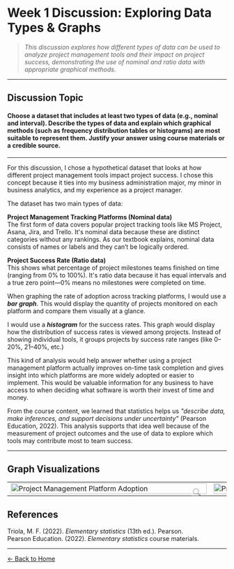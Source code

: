 # Week 1 Discussion: Exploring Data Types & Graphs

> *This discussion explores how different types of data can be used to analyze project management tools and their impact on project success, demonstrating the use of nominal and ratio data with appropriate graphical methods.*

---

## **Discussion Topic**

#### Choose a dataset that includes at least two types of data (e.g., nominal and interval). Describe the types of data and explain which graphical methods (such as frequency distribution tables or histograms) are most suitable to represent them. Justify your answer using course materials or a credible source.

---

For this discussion, I chose a hypothetical dataset that looks at how different project management tools impact project success. I chose this concept because it ties into my business administration major, my minor in business analytics, and my experience as a project manager.

The dataset has two main types of data:

**Project Management Tracking Platforms (Nominal data)**  
The first form of data covers popular project tracking tools like MS Project, Asana, Jira, and Trello. It's nominal data because these are distinct categories without any rankings. As our textbook explains, nominal data consists of names or labels and they can’t be logically ordered.

**Project Success Rate (Ratio data)**  
This shows what percentage of project milestones teams finished on time (ranging from 0% to 100%). It's ratio data because it has equal intervals and a true zero point—0% means no milestones were completed on time.

When graphing the rate of adoption across tracking platforms, I would use a **_bar graph_**. This would display the quantity of projects monitored on each platform and compare them visually at a glance.

I would use a **_histogram_** for the success rates. This graph would display how the distribution of success rates is viewed among projects. Instead of showing individual tools, it groups projects by success rate ranges (like 0–20%, 21–40%, etc.)

This kind of analysis would help answer whether using a project management platform actually improves on-time task completion and gives insight into which platforms are more widely adopted or easier to implement. This would be valuable information for any business to have access to when deciding what software is worth their invest of time and money.

From the course content, we learned that statistics helps us *"describe data, make inferences, and support decisions under uncertainty"* (Pearson Education, 2022). This analysis supports that idea well because of the measurement of project outcomes and the use of data to explore which tools may contribute most to team success.

---
## Graph Visualizations
<style>
  .img-container {
    position: relative;
    display: inline-block;
    width: 450px;
  }
  .img-container img {
    display: block;
    width: 100%;
    height: auto;
  }
  .magnify-icon {
    position: absolute;
    top: 8px;
    right: 8px;
    font-size: 22px;
    color: black;
    opacity: 0.3;
    background: rgba(255, 255, 255, 0.7);
    border-radius: 50%;
    width: 28px;
    height: 28px;
    line-height: 28px;
    text-align: center;
    pointer-events: none; /* so clicks pass through */
    transition: opacity 0.3s ease;
    user-select: none;
  }
  .img-container:hover .magnify-icon {
    opacity: 1;
  }
  a:hover {
    cursor: pointer;
  }
</style>

<table>
  <tr>
    <td>
      <div class="img-container">
        <a href="https://github.com/GabrielleDominguez/Statics-Applied-Bridging-Data-Decisions-in-Project-Management/blob/main/Screenshot%202025-06-23%20104128.png?raw=true" target="_blank" rel="noopener noreferrer">
          <img src="https://github.com/GabrielleDominguez/Statics-Applied-Bridging-Data-Decisions-in-Project-Management/blob/main/Screenshot%202025-06-23%20104128.png?raw=true" alt="Project Management Platform Adoption" />
          <div class="magnify-icon" aria-hidden="true">🔍</div>
        </a>
      </div>
    </td>
    <td>
      <div class="img-container">
        <a href="https://github.com/GabrielleDominguez/Statics-Applied-Bridging-Data-Decisions-in-Project-Management/blob/main/Screenshot%202025-06-23%20104113.png?raw=true" target="_blank" rel="noopener noreferrer">
          <img src="https://github.com/GabrielleDominguez/Statics-Applied-Bridging-Data-Decisions-in-Project-Management/blob/main/Screenshot%202025-06-23%20104113.png?raw=true" alt="Project Milestone Completion Distribution" />
          <div class="magnify-icon" aria-hidden="true">🔍</div>
        </a>
      </div>
    </td>
  </tr>
</table>


## References

Triola, M. F. (2022). *Elementary statistics* (13th ed.). Pearson.  
Pearson Education. (2022). *Elementary statistics* course materials.

---
[← Back to Home](https://gabrielledominguez.github.io/Statics-Applied-Bridging-Data-Decision-Making-in-Project-Management/)


